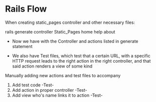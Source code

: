 # Rails Flow

When creating static_pages controller and other necessary files:

rails generate controller Static_Pages home help about

* Now we have with the Controller and actions listed in generate statement

* We also have Test files, which test that a certain URL, with a specific HTTP request
leads to the right action in the right controller, and that said action renders a view of some kind

Manually adding new actions and test files to accompany

1. Add test code
-Test-
2. Add action in proper controller
-Test-
3. Add view who's name links it to action
-Test-